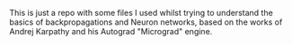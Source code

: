 This is just a repo with some files I used whilst trying to understand the basics of backpropagations and Neuron networks, based on the works of Andrej Karpathy and his Autograd "Micrograd" engine.
